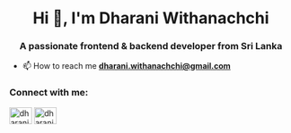 <h1 align="center">Hi 👋, I'm Dharani Withanachchi</h1>
<h3 align="center">A passionate frontend & backend developer from Sri Lanka</h3>



- 📫 How to reach me **dharani.withanachchi@gmail.com**

<h3 align="left">Connect with me:</h3>
<p align="left">
<a href="https://linkedin.com/in/dharanisw" target="blank"><img align="center" src="https://raw.githubusercontent.com/rahuldkjain/github-profile-readme-generator/master/src/images/icons/Social/linked-in-alt.svg" alt="dharanisw" height="30" width="40" /></a>
<a href="https://fb.com/dharani withanachchi" target="blank"><img align="center" src="https://raw.githubusercontent.com/rahuldkjain/github-profile-readme-generator/master/src/images/icons/Social/facebook.svg" alt="dharani withanachchi" height="30" width="40" /></a>
</p>
